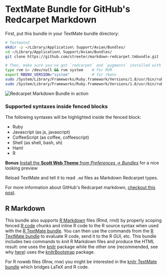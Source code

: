 # TextMate Bundle for GitHub's Redcarpet Markdown

First, put this bundle in your TextMate bundle directory:

```bash
# Textmate2
mkdir -p ~/Library/Application\ Support/Avian/Bundles/
cd ~/Library/Application\ Support/Avian/Bundles/
git clone https://github.com/streeter/markdown-redcarpet.tmbundle.git

# Then, make sure you've got `redcarpet` and `pygments` installed with your gem library with system's Ruby 1.8:
type rvm &> /dev/null && rvm system    # for RVM
export RBENV_VERSION="system"          # for rbenv
sudo /System/Library/Frameworks/Ruby.framework/Versions/1.8/usr/bin/ruby -S gem install redcarpet -v 2.3.0
sudo /System/Library/Frameworks/Ruby.framework/Versions/1.8/usr/bin/ruby -S gem install pygments.rb
```

![Redcarpet Markdown Bundle in action](http://cl.ly/image/1Y071W2A2l1w/Screen%20Shot%202014-02-18%20at%2011.02.32%20am.png)


### Supported syntaxes inside fenced blocks

The following syntaxes will be highlighted inside the fenced block:

- Ruby
- Javascript (as js, javascript)
- CoffeeScript (as coffee, coffeescript)
- Shell (as shell, bash, sh)
- Haml
- R


**Bonus** [Install the **Scott Web Theme** from *Preferences → Bundles*](https://raw.github.com/streeter/markdown-redcarpet.tmbundle/master/theme-preview-scott.png) for a nice looking preview

Reload TextMate and tell it to read `.md` files as Markdown Redcarpet types.

For more information about GitHub's Redcarpet markdown, [checkout this post][github-flavored-markdown].


[github-flavored-markdown]: http://github.github.com/github-flavored-markdown/
[github-theme]: https://github.com/kneath/github_textmate_preview

## R Markdown

This bundle also supports [R Markdown](http://www.rstudio.com/ide/docs/r_markdown) files (Rmd, rmd) by properly scoping fenced [R code](http://cran.r-project.org/) chunks and inline R code to the R source syntax when used with the [R TextMate bundle](https://github.com/textmate/r.tmbundle). You can then use the commands from the [R TextMate bundle](https://github.com/textmate/r.tmbundle) to evaluate R code, send it to the R GUI, etc. This bundle includes two commands to _knit_ R Markdown files and produce the HTML result: one uses the [knitr](http://cran.r-project.org/web/packages/knitr/index.html) package while the other one (recommended, see why [here](http://lcolladotor.github.io/2013/12/10/knitrBootstrap/)) uses the [knitrBootstrap](http://cran.at.r-project.org/web/packages/knitrBootstrap/index.html) package.

For R noweb files (Rnw, rnw) you might be interested in the [knitr TextMate bundle](https://github.com/fonnesbeck/knitr.tmbundle) which bridges LaTeX and R code.
